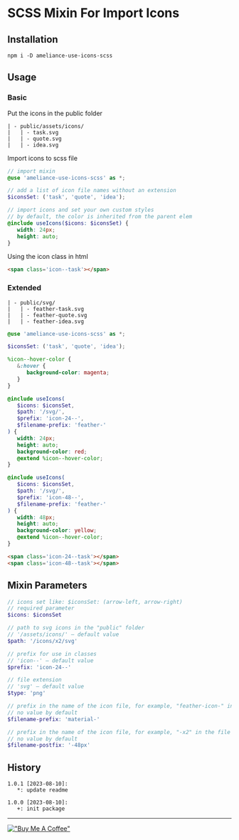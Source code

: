 # SCSS Mixin For Import Icons


## Installation
```
npm i -D ameliance-use-icons-scss
```


## Usage
### Basic
Put the icons in the public folder
   ```
   | - public/assets/icons/
   |   | - task.svg
   |   | - quote.svg
   |   | - idea.svg
   ```

Import icons to scss file
   ```scss
   // import mixin
   @use 'ameliance-use-icons-scss' as *;

   // add a list of icon file names without an extension
   $iconsSet: ('task', 'quote', 'idea');

   // import icons and set your own custom styles
   // by default, the color is inherited from the parent elem
   @include useIcons($icons: $iconsSet) {
      width: 24px;
      height: auto;
   }
   ```
Using the icon class in html
   ```html
   <span class='icon--task'></span>
   ```

### Extended

   ```
   | - public/svg/
   |   | - feather-task.svg
   |   | - feather-quote.svg
   |   | - feather-idea.svg
   ```

   ```scss
   @use 'ameliance-use-icons-scss' as *;

   $iconsSet: ('task', 'quote', 'idea');

   %icon--hover-color {
      &:hover {
         background-color: magenta;
      }
   }

   @include useIcons(
      $icons: $iconsSet,
      $path: '/svg/',
      $prefix: 'icon-24--',
      $filename-prefix: 'feather-'
   ) {
      width: 24px;
      height: auto;
      background-color: red;
      @extend %icon--hover-color;
   }

   @include useIcons(
      $icons: $iconsSet,
      $path: '/svg/',
      $prefix: 'icon-48--',
      $filename-prefix: 'feather-'
   ) {
      width: 48px;
      height: auto;
      background-color: yellow;
      @extend %icon--hover-color;
   }
   ```
   ```html
   <span class='icon-24--task'></span>
   <span class='icon-48--task'></span>
   ```


## Mixin Parameters

```scss
// icons set like: $iconsSet: (arrow-left, arrow-right)
// required parameter
$icons: $iconsSet
```

```scss
// path to svg icons in the "public" folder
// '/assets/icons/' — default value
$path: '/icons/x2/svg'
```

```scss
// prefix for use in classes
// 'icon--' — default value
$prefix: 'icon-24--'
```

```scss
// file extension
// 'svg' — default value
$type: 'png'
```

```scss
// prefix in the name of the icon file, for example, "feather-icon-" in the file feather-icon-like.svg
// no value by default
$filename-prefix: 'material-'
```

```scss
// prefix in the name of the icon file, for example, "-x2" in the file like-x2.png
// no value by default
$filename-postfix: '-48px'
```


## History
```
1.0.1 [2023-08-10]:
   *: update readme

1.0.0 [2023-08-10]:
   +: init package
```
---


[!["Buy Me A Coffee"](https://www.buymeacoffee.com/assets/img/custom_images/yellow_img.png)](https://www.buymeacoffee.com/ameliance)
